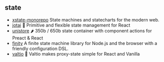 ## state

- [xstate-monorepo](https://github.com/davidkpiano/xstate) State machines and statecharts for the modern web.
- [jotai](https://github.com/pmndrs/jotai) 👻 Primitive and flexible state management for React
- [unistore](https://github.com/developit/unistore) 🌶 350b / 650b state container with component actions for Preact & React
- [finity](https://github.com/nickuraltsev/finity) A finite state machine library for Node.js and the browser with a friendly configuration DSL.
- [valtio](https://github.com/pmndrs/valtio) 💊 Valtio makes proxy-state simple  for React and Vanilla